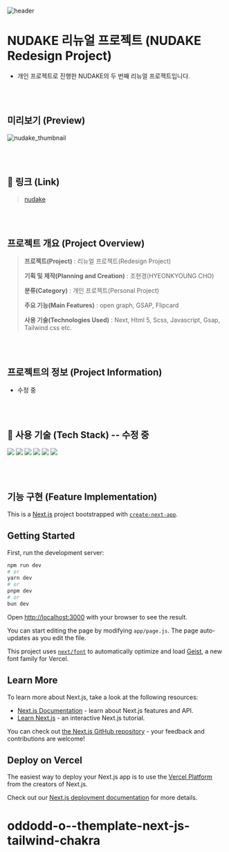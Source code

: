 ![header](https://capsule-render.vercel.app/api?type=blur&color=bd1a1a&text=NUDAKE&fontSize=70&fontColor=ffffff&stroke=bd1a1a)

# **NUDAKE 리뉴얼 프로젝트 (NUDAKE Redesign Project)**
- 개인 프로젝트로 진행한 NUDAKE의 두 번째 리뉴얼 프로젝트입니다.

<br><br> 

## 미리보기 (Preview)
![nudake_thumbnail](https://github.com/user-attachments/assets/450a9f88-e9f6-45b8-8f1f-ba6f3222321b)

<br><br> 

## 🔗 링크 (Link)
> [nudake](https://nudake.vercel.app/https://example.com)

<br><br> 

## **프로젝트 개요 (Project Overview)**
> **프로젝트(Project)** : 리뉴얼 프로젝트(Redesign Project)
>
> **기획 및 제작(Planning and Creation)** : 조현경(HYEONKYOUNG CHO)
> 
> **분류(Category)** : 개인 프로젝트(Personal Project)
> 
> **주요 기능(Main Features)** : open graph, GSAP, Flipcard
>
> **사용 기술(Technologies Used)** : Next, Html 5, Scss, Javascript, Gsap, Tailwind css etc.

<br><br> 

## 프로젝트의 정보 (Project Information)
- 수정 중

<br><br> 

## 🚀 사용 기술 (Tech Stack) -- 수정 중
<img src="https://img.shields.io/badge/html5-%23E34F26.svg?&style=for-the-badge&logo=html5&logoColor=white" />  <img src="https://img.shields.io/badge/css3-%231572B6.svg?&style=for-the-badge&logo=css3&logoColor=white" />  <img src="https://img.shields.io/badge/javascript-%23F7DF1E.svg?&style=for-the-badge&logo=javascript&logoColor=black" />  <img src="https://img.shields.io/badge/sass-%23CC6699.svg?&style=for-the-badge&logo=sass&logoColor=white" />  <img src="https://img.shields.io/badge/swiper-6332F6?style=for-the-badge&logo=swiper&logoColor=white"/>  <img src="https://img.shields.io/badge/figma-000000?style=for-the-badge&logo=figma&logoColor=white"/>

<br><br> 

## 기능 구현 (Feature Implementation)

This is a [Next.js](https://nextjs.org) project bootstrapped with [`create-next-app`](https://github.com/vercel/next.js/tree/canary/packages/create-next-app).

## Getting Started

First, run the development server:

```bash
npm run dev
# or
yarn dev
# or
pnpm dev
# or
bun dev
```

Open [http://localhost:3000](http://localhost:3000) with your browser to see the result.

You can start editing the page by modifying `app/page.js`. The page auto-updates as you edit the file.

This project uses [`next/font`](https://nextjs.org/docs/app/building-your-application/optimizing/fonts) to automatically optimize and load [Geist](https://vercel.com/font), a new font family for Vercel.

## Learn More

To learn more about Next.js, take a look at the following resources:

- [Next.js Documentation](https://nextjs.org/docs) - learn about Next.js features and API.
- [Learn Next.js](https://nextjs.org/learn) - an interactive Next.js tutorial.

You can check out [the Next.js GitHub repository](https://github.com/vercel/next.js) - your feedback and contributions are welcome!

## Deploy on Vercel

The easiest way to deploy your Next.js app is to use the [Vercel Platform](https://vercel.com/new?utm_medium=default-template&filter=next.js&utm_source=create-next-app&utm_campaign=create-next-app-readme) from the creators of Next.js.

Check out our [Next.js deployment documentation](https://nextjs.org/docs/app/building-your-application/deploying) for more details.
# oddodd-o--themplate-next-js-tailwind-chakra
